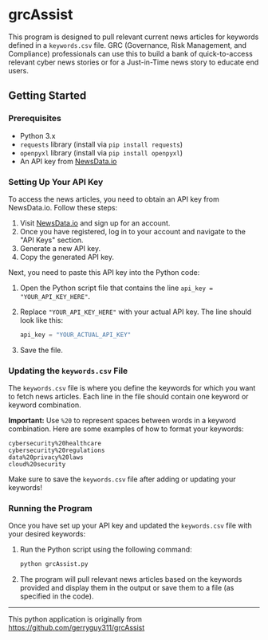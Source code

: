 
# grcAssist

This program is designed to pull relevant current news articles for keywords defined in a `keywords.csv` file. GRC (Governance, Risk Management, and Compliance) professionals can use this to build a bank of quick-to-access relevant cyber news stories or for a Just-in-Time news story to educate end users.

## Getting Started

### Prerequisites

- Python 3.x
- `requests` library (install via `pip install requests`)
- `openpyxl` library (install via `pip install openpyxl`)
- An API key from [NewsData.io](https://newsdata.io/)

### Setting Up Your API Key

To access the news articles, you need to obtain an API key from NewsData.io. Follow these steps:

1. Visit [NewsData.io](https://newsdata.io/) and sign up for an account.
2. Once you have registered, log in to your account and navigate to the "API Keys" section.
3. Generate a new API key.
4. Copy the generated API key.

Next, you need to paste this API key into the Python code:

1. Open the Python script file that contains the line `api_key = "YOUR_API_KEY_HERE"`.
2. Replace `"YOUR_API_KEY_HERE"` with your actual API key. The line should look like this:

   ```python
   api_key = "YOUR_ACTUAL_API_KEY"
   ```

3. Save the file.

### Updating the `keywords.csv` File

The `keywords.csv` file is where you define the keywords for which you want to fetch news articles. Each line in the file should contain one keyword or keyword combination. 

**Important:** Use `%20` to represent spaces between words in a keyword combination. Here are some examples of how to format your keywords:

```plaintext
cybersecurity%20healthcare
cybersecurity%20regulations
data%20privacy%20laws
cloud%20security
```

Make sure to save the `keywords.csv` file after adding or updating your keywords!

### Running the Program

Once you have set up your API key and updated the `keywords.csv` file with your desired keywords:

1. Run the Python script using the following command:
   ```bash
   python grcAssist.py
   ```
2. The program will pull relevant news articles based on the keywords provided and display them in the output or save them to a file (as specified in the code).

---
This python application is originally from https://github.com/gerryguy311/grcAssist